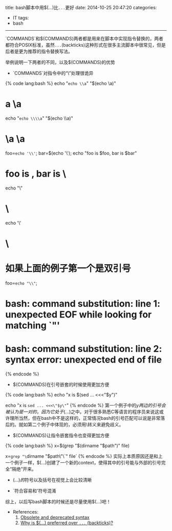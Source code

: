 title: bash脚本中用$(...)比`...`更好
date: 2014-10-25 20:47:20
categories:
- IT
tags:
- bash
---
\`COMMANDS\`和$(COMMANDS)两者都是用来在脚本中实现指令替换的，两者都符合POSIX标准，虽然`...`(backticks)这种形式在很多主流脚本中很常见，但是后者是更为推荐的指令替换写法。

举例说明一下两者的不同，以及$(COMMANDS)的优势

- \`COMMANDS\`对指令中的“\”处理很诡异

{% code lang:bash %}
echo "`echo \\a`" "$(echo \\a)"
# a \a

echo "`echo \\\\a`" "$(echo \\\\a)"
# \a \\a

foo=`echo '\\'`; bar=$(echo '\\'); echo "foo is $foo, bar is $bar"
# foo is \, bar is \\

echo "\\"
# \
echo '\\'
# \\
# 如果上面的例子第一个是双引号
foo=`echo "\\"`;
# bash: command substitution: line 1: unexpected EOF while looking for matching `"'
# bash: command substitution: line 2: syntax error: unexpected end of file
{% endcode %}

- $(COMMANDS)在引号嵌套的时候使用更加方便

{% code lang:bash %}
echo "x is $(sed ... <<<"$y")"

echo "x is `sed ... <<<\"$y\"`"
{% endcode %}
第一个例子中的$y两边的引号会被认为是一对的，因为它处于$(...)之中。对于很多熟悉C等语言的程序员来说这或许理所当然，但在bash中不是这样的，正常情况bash的引号匹配可以说是非常落后的。就如第二个例子中体现的，必须用\转义来避免歧义。

- $(COMMANDS)让指令嵌套指令也变得更加方便

{% code lang:bash %}
x=$(grep "$(dirname "$path")" file)

x=`grep "\`dirname \"$path\"\`" file`
{% endcode %}
实际上本质原因还是和上一个例子一样，$(...)创建了一个新的context，使得其中的引号能与外部的引号完全“隔绝”开来。

- $(...)的$符号以及括号在视觉上会比较清晰

- \`符合容易和\'符号混淆

综上，以后写bash脚本的时候还是尽量使用$(...)吧！

- References:
  1. [Obsolete and deprecated syntax](http://wiki.bash-hackers.org/scripting/obsolete)
  2. [Why is $(...) preferred over `...` (backticks)?](http://mywiki.wooledge.org/BashFAQ/082)